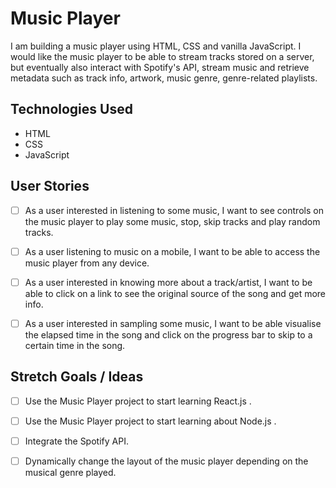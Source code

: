 # Music Player
I am building a music player using HTML, CSS and vanilla JavaScript. I would like the music player to be able to stream tracks stored on a server, but eventually also interact with Spotify's API, stream music and retrieve metadata such as track info, artwork, music genre, genre-related playlists.

## Technologies Used

* HTML
* CSS
* JavaScript


## User Stories

- [ ] As a user interested in listening to some music, I want to see controls on the music player to play some music, stop, skip tracks and play random tracks.

- [ ] As a user listening to music on a mobile, I want to be able to access the music player from any device.

- [ ] As a user interested in knowing more about a track/artist, I want to be able to click on a link to see the original source of the song and get more info.
  
- [ ] As a user interested in sampling some music, I want to be able visualise the elapsed time in the song and click on the progress bar to skip to a certain time in the song. 

## Stretch Goals / Ideas

- [ ] Use the Music Player project to start learning React.js .

- [ ] Use the Music Player project to start learning about Node.js .

- [ ] Integrate the Spotify API.

- [ ] Dynamically change the layout of the music player depending on the musical genre played.



